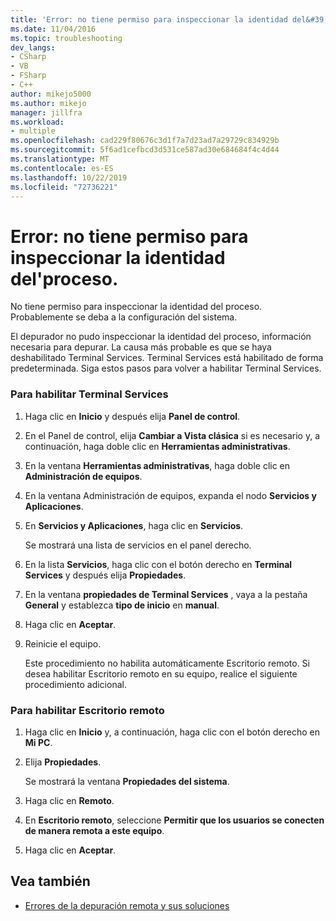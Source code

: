 ```yaml
---
title: 'Error: no tiene permiso para inspeccionar la identidad del&#39;proceso s | Microsoft Docs'
ms.date: 11/04/2016
ms.topic: troubleshooting
dev_langs:
- CSharp
- VB
- FSharp
- C++
author: mikejo5000
ms.author: mikejo
manager: jillfra
ms.workload:
- multiple
ms.openlocfilehash: cad229f80676c3d1f7a7d23ad7a29729c834929b
ms.sourcegitcommit: 5f6ad1cefbcd3d531ce587ad30e684684f4c4d44
ms.translationtype: MT
ms.contentlocale: es-ES
ms.lasthandoff: 10/22/2019
ms.locfileid: "72736221"
---
```

# <a name="error-you-do-not-have-permission-to-inspect-the-process39s-identity"></a>Error: no tiene permiso para inspeccionar la identidad del&#39;proceso.
No tiene permiso para inspeccionar la identidad del proceso. Probablemente se deba a la configuración del sistema.

 El depurador no pudo inspeccionar la identidad del proceso, información necesaria para depurar. La causa más probable es que se haya deshabilitado Terminal Services. Terminal Services está habilitado de forma predeterminada. Siga estos pasos para volver a habilitar Terminal Services.

### <a name="to-enable-terminal-services"></a>Para habilitar Terminal Services

1. Haga clic en **Inicio** y después elija **Panel de control**.

2. En el Panel de control, elija **Cambiar a Vista clásica** si es necesario y, a continuación, haga doble clic en **Herramientas administrativas**.

3. En la ventana **Herramientas administrativas**, haga doble clic en **Administración de equipos**.

4. En la ventana Administración de equipos, expanda el nodo **Servicios y Aplicaciones**.

5. En **Servicios y Aplicaciones**, haga clic en **Servicios**.

     Se mostrará una lista de servicios en el panel derecho.

6. En la lista **Servicios**, haga clic con el botón derecho en **Terminal Services** y después elija **Propiedades**.

7. En la ventana **propiedades de Terminal Services** , vaya a la pestaña **General** y establezca **tipo de inicio** en **manual**.

8. Haga clic en **Aceptar**.

9. Reinicie el equipo.

     Este procedimiento no habilita automáticamente Escritorio remoto. Si desea habilitar Escritorio remoto en su equipo, realice el siguiente procedimiento adicional.

### <a name="to-enable-remote-desktop"></a>Para habilitar Escritorio remoto

1. Haga clic en **Inicio** y, a continuación, haga clic con el botón derecho en **Mi PC**.

2. Elija **Propiedades**.

     Se mostrará la ventana **Propiedades del sistema**.

3. Haga clic en **Remoto**.

4. En **Escritorio remoto**, seleccione **Permitir que los usuarios se conecten de manera remota a este equipo**.

5. Haga clic en **Aceptar**.

## <a name="see-also"></a>Vea también
- [Errores de la depuración remota y sus soluciones](../debugger/remote-debugging-errors-and-troubleshooting.md)